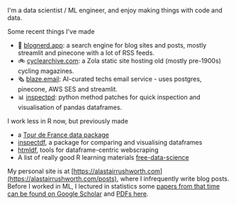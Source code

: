 I'm a data scientist / ML engineer, and enjoy making things with code and data. 

Some recent things I've made
- 🔎 [blognerd.app](https://blognerd.app): a search engine for blog sites and posts, mostly streamlit and pinecone with a lot of RSS feeds.
- 🚲 [cyclearchive.com](https://cyclearchive.com): a Zola static site hosting old (mostly pre-1900s) cycling magazines.
- 🗞️ [blaze.email](https://blaze.email): AI-curated techs email service - uses postgres, pinecone, AWS SES and streamlit.
- 📊 [inspectpd](https://github.com/alastairrushworth/inspectpd): python method patches for quick inspection and visualisation of pandas dataframes.

I work less in R now, but previously made
- a [Tour de France data package](https://github.com/alastairrushworth/tdf)
- [inspectdf](https://github.com/alastairrushworth/inspectdf), a package for comparing and visualising dataframes
- [htmldf](https://github.com/alastairrushworth/htmldf), tools for dataframe-centric webscraping
- A list of really good R learning materials [free-data-science](https://github.com/alastairrushworth/free-data-science)

My personal site is at [https://alastairrushworth.com](https://alastairrushworth.com/posts), where I infrequently write blog posts. Before I worked in ML, I lectured in statistics some [papers from that time can be found on Google Scholar](https://scholar.google.com/citations?user=imiL1YoAAAAJ&hl=en) and [PDFs here](https://github.com/alastairrushworth/assets).

